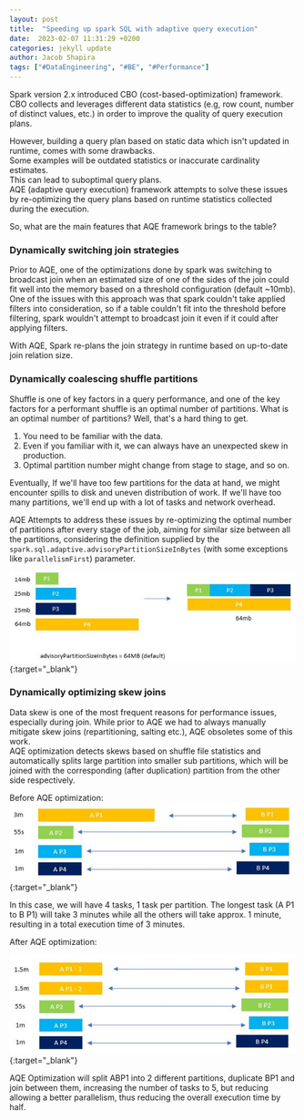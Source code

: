 ```yaml
---
layout: post
title:  "Speeding up spark SQL with adaptive query execution" 
date:  2023-02-07 11:31:29 +0200
categories: jekyll update
author: Jacob Shapira
tags: ["#DataEngineering", "#BE", "#Performance"]
---
```


Spark version 2.x introduced CBO (cost-based-optimization) framework.  
CBO collects and leverages different data statistics (e.g, row count, number of distinct values, etc.) in order to improve
the quality of query execution plans.  

However, building a query plan based on static data which isn't updated in runtime, comes with some drawbacks.  
Some examples will be outdated statistics or inaccurate cardinality estimates.  
This can lead to suboptimal query plans.  
AQE (adaptive query execution) framework attempts to solve these issues by re-optimizing the query plans based on runtime statistics
collected during the execution.


So, what are the main features that AQE framework brings to the table?

### Dynamically switching join strategies 
Prior to AQE, one of the optimizations done by spark was switching to broadcast join when an
estimated size of one of the sides of the join could fit well into the memory based on a threshold configuration (default ~10mb).  
One of the issues with this approach was that spark couldn't take applied filters into consideration, so if a table couldn't fit into the threshold before filtering,
spark wouldn't attempt to broadcast join it even if it could after applying filters.

With AQE, Spark re-plans the join strategy in runtime based on up-to-date join relation size.


### Dynamically coalescing shuffle partitions
Shuffle is one of key factors in a query performance, and one of the key factors for a performant shuffle is an optimal number of partitions.
What is an optimal number of partitions?
Well, that's a hard thing to get.
1. You need to be familiar with the data.
2. Even if you familiar with it, we can always have an unexpected skew in production.
3. Optimal partition number might change from stage to stage, and so on.


Eventually,
If we'll have too few partitions for the data at hand, we might encounter spills to disk and uneven distribution of work.
If we'll have too many partitions, we'll end up with a lot of tasks and network overhead.  


AQE Attempts to address these issues by re-optimizing the optimal number of partitions after every stage of the job, aiming for similar size between all the partitions, considering the definition supplied by the
`spark.sql.adaptive.advisoryPartitionSizeInBytes` (with some exceptions like `parallelismFirst`) parameter.

[![Coalesce](/assets/post-images/2023-3-21-aqe/coalese.JPG)](/assets/post-images/2023-3-21-aqe/coalese.JPG){:target="_blank"}


### Dynamically optimizing skew joins
Data skew is one of the most frequent reasons for performance issues, especially during join.
While prior to AQE we had to always manually mitigate skew joins (repartitioning, salting etc.), AQE obsoletes some of this work.  
AQE optimization detects skews based on shuffle file statistics and automatically splits large partition into smaller sub partitions, which will be joined
with the corresponding (after duplication) partition from the other side respectively.



Before AQE optimization:
[![Skew](/assets/post-images/2023-3-21-aqe/skew1.JPG)](/assets/post-images/2023-3-21-aqe/skew1.JPG){:target="_blank"}

In this case, we will have 4 tasks, 1 task per partition.
The longest task (A P1 to B P1) will take 3 minutes while all the others will take approx. 1 minute, resulting in a total execution time of 3 minutes.

After AQE optimization:

[![Skew](/assets/post-images/2023-3-21-aqe/skew2.JPG)](/assets/post-images/2023-3-21-aqe/skew2.JPG){:target="_blank"}

AQE Optimization will split ABP1 into 2 different partitions, duplicate BP1 and join between them,
increasing the number of tasks to 5, but reducing allowing a better parallelism, thus reducing the overall execution time by half.


